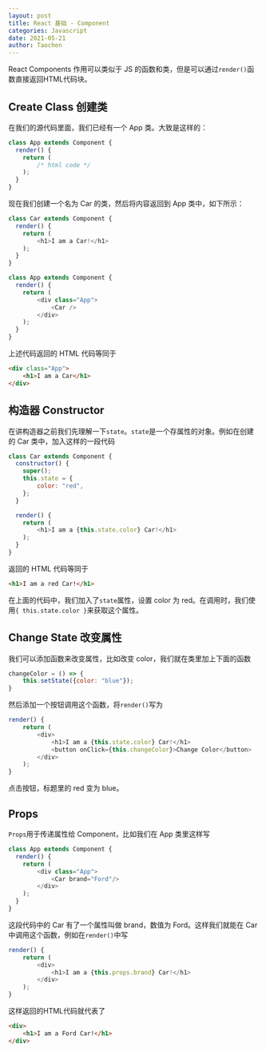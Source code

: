 ```yaml
---
layout: post
title: React 基础 - Component
categories: Javascript
date: 2021-05-21
author: Taochen
---
```


React Components 作用可以类似于 JS 的函数和类，但是可以通过```render()```函数直接返回HTML代码块。 

## Create Class 创建类

在我们的源代码里面，我们已经有一个 App 类。大致是这样的：

``` javascript
class App extends Component {
  render() {
    return (
        /* html code */
    );
  }
}
```

现在我们创建一个名为 Car 的类，然后将内容返回到 App 类中，如下所示：

``` javascript
class Car extends Component {
  render() {
    return (
        <h1>I am a Car!</h1>
    );
  }
}

class App extends Component {
  render() {
    return (
        <div class="App">
            <Car />  
        </div>
    );
  }
}
```

上述代码返回的 HTML 代码等同于

``` html
<div class="App">
    <h1>I am a Car</h1>
</div>
```

## 构造器 Constructor

在讲构造器之前我们先理解一下```state```。```state```是一个存属性的对象。例如在创建的 Car 类中，加入这样的一段代码

``` javascript
class Car extends Component {
  constructor() {
    super();
    this.state = {
        color: "red",
    };
  }

  render() {
    return (
        <h1>I am a {this.state.color} Car!</h1>
    );
  }
}
```

返回的 HTML 代码等同于

``` html
<h1>I am a red Car!</h1>
```

在上面的代码中，我们加入了```state```属性，设置 color 为 red。在调用时，我们使用```{ this.state.color }```来获取这个属性。

## Change State 改变属性

我们可以添加函数来改变属性，比如改变 color，我们就在类里加上下面的函数

``` javascript
changeColor = () => {
    this.setState({color: "blue"});
}
```

然后添加一个按钮调用这个函数，将```render()```写为 

``` javascript
render() {
    return (
        <div>
            <h1>I am a {this.state.color} Car!</h1>
            <button onClick={this.changeColor}>Change Color</button> 
        </div>
    );
}
```

点击按钮，标题里的 red 变为 blue。

## Props

```Props```用于传递属性给 Component，比如我们在 App 类里这样写

``` javascript
class App extends Component {
  render() {
    return (
        <div class="App">
            <Car brand="Ford"/>
        </div>
    );
  }
}
```

这段代码中的 Car 有了一个属性叫做 brand，数值为 Ford。这样我们就能在 Car 中调用这个函数，例如在```render()```中写

``` javascript
render() {
    return (
        <div>
            <h1>I am a {this.props.brand} Car!</h1>
        </div>
    );
}
```

这样返回的HTML代码就代表了

``` html
<div>
    <h1>I am a Ford Car!</h1>
</div>
```
